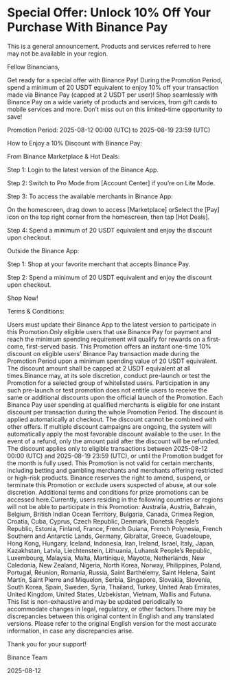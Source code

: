 # Special Offer: Unlock 10% Off Your Purchase With Binance Pay

This is a general announcement. Products and services referred to here may not be available in your region.

Fellow Binancians,

Get ready for a special offer with Binance Pay! During the Promotion Period, spend a minimum of 20 USDT equivalent to enjoy 10% off your transaction made via Binance Pay (capped at 2 USDT per user)! Shop seamlessly with Binance Pay on a wide variety of products and services, from gift cards to mobile services and more. Don’t miss out on this limited-time opportunity to save!

Promotion Period: 2025-08-12 00:00 (UTC) to 2025-08-19 23:59 (UTC)

How to Enjoy a 10% Discount with Binance Pay:

From Binance Marketplace & Hot Deals:

Step 1: Login to the latest version of the Binance App. 

Step 2: Switch to Pro Mode from [Account Center] if you’re on Lite Mode.

Step 3: To access the available merchants in Binance App:

On the homescreen, drag down to access [Marketplace] orSelect the [Pay] icon on the top right corner from the homescreen, then tap [Hot Deals]. 

Step 4: Spend a minimum of 20 USDT equivalent and enjoy the discount upon checkout.

Outside the Binance App:

Step 1: Shop at your favorite merchant that accepts Binance Pay.

Step 2: Spend a minimum of 20 USDT equivalent and enjoy the discount upon checkout. 

Shop Now!

Terms & Conditions:

Users must update their Binance App to the latest version to participate in this Promotion.Only eligible users that use Binance Pay for payment and reach the minimum spending requirement will qualify for rewards on a first-come, first-served basis. This Promotion offers an instant one-time 10% discount on eligible users’ Binance Pay transaction made during the Promotion Period upon a minimum spending value of 20 USDT equivalent. The discount amount shall be capped at 2 USDT equivalent at all times.Binance may, at its sole discretion, conduct pre-launch or test the Promotion for a selected group of whitelisted users. Participation in any such pre-launch or test promotion does not entitle users to receive the same or additional discounts upon the official launch of the Promotion. Each Binance Pay user spending at qualified merchants is eligible for one instant discount per transaction during the whole Promotion Period. The discount is applied automatically at checkout. The discount cannot be combined with other offers. If multiple discount campaigns are ongoing, the system will automatically apply the most favorable discount available to the user. In the event of a refund, only the amount paid after the discount will be refunded. The discount applies only to eligible transactions between 2025-08-12 00:00 (UTC) and 2025-08-19 23:59 (UTC), or until the Promotion budget for the month is fully used. This Promotion is not valid for certain merchants, including betting and gambling merchants and merchants offering restricted or high-risk products. Binance reserves the right to amend, suspend, or terminate this Promotion or exclude users suspected of abuse, at our sole discretion. Additional terms and conditions for prize promotions can be accessed here.Currently, users residing in the following countries or regions will not be able to participate in this Promotion: Australia, Austria, Bahrain, Belgium, British Indian Ocean Territory, Bulgaria, Canada, Crimea Region, Croatia, Cuba, Cyprus, Czech Republic, Denmark, Donetsk People’s Republic, Estonia, Finland, France, French Guiana, French Polynesia, French Southern and Antarctic Lands, Germany, Gibraltar, Greece, Guadeloupe, Hong Kong, Hungary, Iceland, Indonesia, Iran, Ireland, Israel, Italy, Japan, Kazakhstan, Latvia, Liechtenstein, Lithuania, Luhansk People’s Republic, Luxembourg, Malaysia, Malta, Martinique, Mayotte, Netherlands, New Caledonia, New Zealand, Nigeria, North Korea, Norway, Philippines, Poland, Portugal, Réunion, Romania, Russia, Saint Barthélemy, Saint Helena, Saint Martin, Saint Pierre and Miquelon, Serbia, Singapore, Slovakia, Slovenia, South Korea, Spain, Sweden, Syria, Thailand, Turkey, United Arab Emirates, United Kingdom, United States, Uzbekistan, Vietnam, Wallis and Futuna. This list is non-exhaustive and may be updated periodically to accommodate changes in legal, regulatory, or other factors.There may be discrepancies between this original content in English and any translated versions. Please refer to the original English version for the most accurate information, in case any discrepancies arise.

Thank you for your support!

Binance Team

2025-08-12